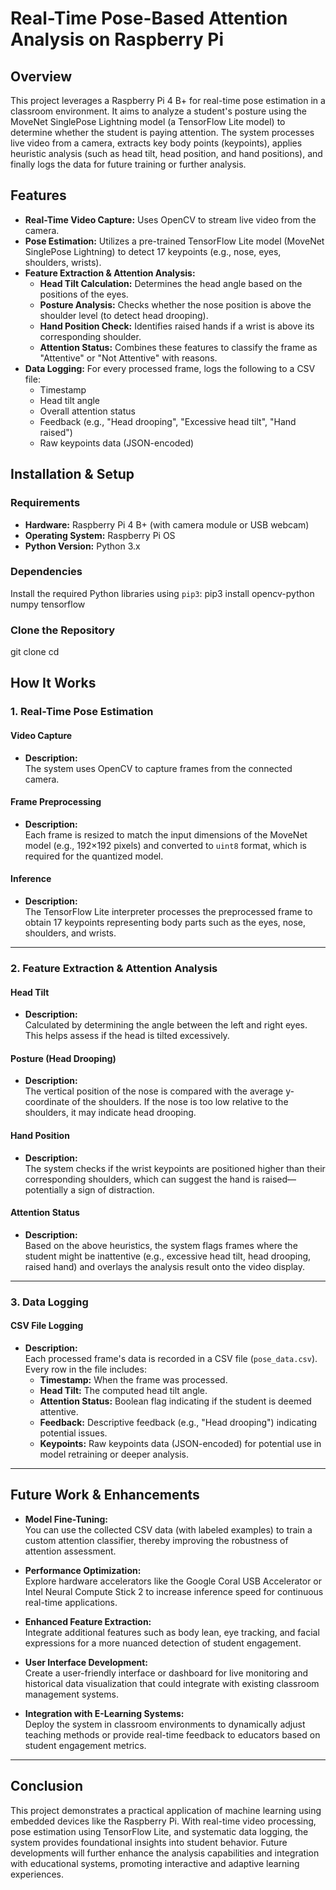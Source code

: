 # Real-Time Pose-Based Attention Analysis on Raspberry Pi

## Overview

This project leverages a Raspberry Pi 4 B+ for real-time pose estimation in a classroom environment. It aims to analyze a student's posture using the MoveNet SinglePose Lightning model (a TensorFlow Lite model) to determine whether the student is paying attention. The system processes live video from a camera, extracts key body points (keypoints), applies heuristic analysis (such as head tilt, head position, and hand positions), and finally logs the data for future training or further analysis.

## Features

- **Real-Time Video Capture:** Uses OpenCV to stream live video from the camera.
- **Pose Estimation:** Utilizes a pre-trained TensorFlow Lite model (MoveNet SinglePose Lightning) to detect 17 keypoints (e.g., nose, eyes, shoulders, wrists).
- **Feature Extraction & Attention Analysis:**
  - **Head Tilt Calculation:** Determines the head angle based on the positions of the eyes.
  - **Posture Analysis:** Checks whether the nose position is above the shoulder level (to detect head drooping).
  - **Hand Position Check:** Identifies raised hands if a wrist is above its corresponding shoulder.
  - **Attention Status:** Combines these features to classify the frame as "Attentive" or "Not Attentive" with reasons.
- **Data Logging:** For every processed frame, logs the following to a CSV file:
  - Timestamp
  - Head tilt angle
  - Overall attention status
  - Feedback (e.g., "Head drooping", "Excessive head tilt", "Hand raised")
  - Raw keypoints data (JSON-encoded)


## Installation & Setup

### Requirements

- **Hardware:** Raspberry Pi 4 B+ (with camera module or USB webcam)
- **Operating System:** Raspberry Pi OS
- **Python Version:** Python 3.x

### Dependencies

Install the required Python libraries using `pip3`:
pip3 install opencv-python numpy tensorflow

### Clone the Repository
git clone <your-repository-url>
cd <your-repository-directory>

## How It Works

### 1. Real-Time Pose Estimation

#### Video Capture
- **Description:**  
  The system uses OpenCV to capture frames from the connected camera.

#### Frame Preprocessing
- **Description:**  
  Each frame is resized to match the input dimensions of the MoveNet model (e.g., 192×192 pixels) and converted to `uint8` format, which is required for the quantized model.

#### Inference
- **Description:**  
  The TensorFlow Lite interpreter processes the preprocessed frame to obtain 17 keypoints representing body parts such as the eyes, nose, shoulders, and wrists.

---

### 2. Feature Extraction & Attention Analysis

#### Head Tilt
- **Description:**  
  Calculated by determining the angle between the left and right eyes. This helps assess if the head is tilted excessively.

#### Posture (Head Drooping)
- **Description:**  
  The vertical position of the nose is compared with the average y-coordinate of the shoulders. If the nose is too low relative to the shoulders, it may indicate head drooping.

#### Hand Position
- **Description:**  
  The system checks if the wrist keypoints are positioned higher than their corresponding shoulders, which can suggest the hand is raised—potentially a sign of distraction.

#### Attention Status
- **Description:**  
  Based on the above heuristics, the system flags frames where the student might be inattentive (e.g., excessive head tilt, head drooping, raised hand) and overlays the analysis result onto the video display.

---

### 3. Data Logging

#### CSV File Logging
- **Description:**  
  Each processed frame's data is recorded in a CSV file (`pose_data.csv`). Every row in the file includes:
  - **Timestamp:** When the frame was processed.
  - **Head Tilt:** The computed head tilt angle.
  - **Attention Status:** Boolean flag indicating if the student is deemed attentive.
  - **Feedback:** Descriptive feedback (e.g., "Head drooping") indicating potential issues.
  - **Keypoints:** Raw keypoints data (JSON-encoded) for potential use in model retraining or deeper analysis.

---

## Future Work & Enhancements

- **Model Fine-Tuning:**  
  You can use the collected CSV data (with labeled examples) to train a custom attention classifier, thereby improving the robustness of attention assessment.

- **Performance Optimization:**  
  Explore hardware accelerators like the Google Coral USB Accelerator or Intel Neural Compute Stick 2 to increase inference speed for continuous real-time applications.

- **Enhanced Feature Extraction:**  
  Integrate additional features such as body lean, eye tracking, and facial expressions for a more nuanced detection of student engagement.

- **User Interface Development:**  
  Create a user-friendly interface or dashboard for live monitoring and historical data visualization that could integrate with existing classroom management systems.

- **Integration with E-Learning Systems:**  
  Deploy the system in classroom environments to dynamically adjust teaching methods or provide real-time feedback to educators based on student engagement metrics.

---

## Conclusion

This project demonstrates a practical application of machine learning using embedded devices like the Raspberry Pi. With real-time video processing, pose estimation using TensorFlow Lite, and systematic data logging, the system provides foundational insights into student behavior. Future developments will further enhance the analysis capabilities and integration with educational systems, promoting interactive and adaptive learning experiences.

